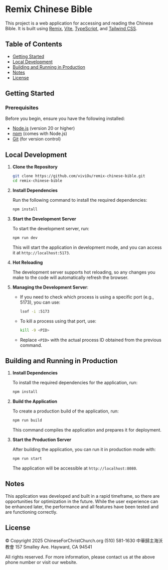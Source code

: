 # Remix Chinese Bible

This project is a web application for accessing and reading the Chinese Bible. It is built using [Remix](https://remix.run/), [Vite](https://vitejs.dev/), [TypeScript](https://www.typescriptlang.org/), and [Tailwind CSS](https://tailwindcss.com/).

## Table of Contents

- [Getting Started](#getting-started)
- [Local Development](#local-development)
- [Building and Running in Production](#building-and-running-in-production)
- [Notes](#notes)
- [License](#license)

## Getting Started

### Prerequisites

Before you begin, ensure you have the following installed:

- [Node.js](https://nodejs.org/) (version 20 or higher)
- [npm](https://www.npmjs.com/) (comes with Node.js)
- [Git](https://git-scm.com/) (for version control)

## Local Development

1. **Clone the Repository**

   ```bash
   git clone https://github.com/viviOu/remix-chinese-bible.git
   cd remix-chinese-bible
   ```

2. **Install Dependencies**

   Run the following command to install the required dependencies:

   ```bash
   npm install
   ```

3. **Start the Development Server**

   To start the development server, run:

   ```bash
   npm run dev
   ```

   This will start the application in development mode, and you can access it at `http://localhost:5173`.

4. **Hot Reloading**

   The development server supports hot reloading, so any changes you make to the code will automatically refresh the browser.

5. **Managing the Development Server**:
   - If you need to check which process is using a specific port (e.g., 5173), you can use:
     ```bash
     lsof -i :5173
     ```
   - To kill a process using that port, use:
     ```bash
     kill -9 <PID>
     ```
   - Replace `<PID>` with the actual process ID obtained from the previous command.

## Building and Running in Production

1. **Install Dependencies**

   To install the required dependencies for the application, run:

   ```bash
   npm install
   ```

2. **Build the Application**

   To create a production build of the application, run:

   ```bash
   npm run build
   ```

   This command compiles the application and prepares it for deployment.

3. **Start the Production Server**

   After building the application, you can run it in production mode with:

   ```bash
   npm run start
   ```

   The application will be accessible at `http://localhost:8080`.

## Notes

This application was developed and built in a rapid timeframe, so there are opportunities for optimization in the future. While the user experience can be enhanced later, the performance and all features have been tested and are functioning correctly.

## License

© Copyright 2025 ChineseForChristChurch.org
(510) 581-1630
中華歸主海沃教會
157 Smalley Ave.
Hayward, CA 94541

All rights reserved. For more information, please contact us at the above phone number or visit our website.
